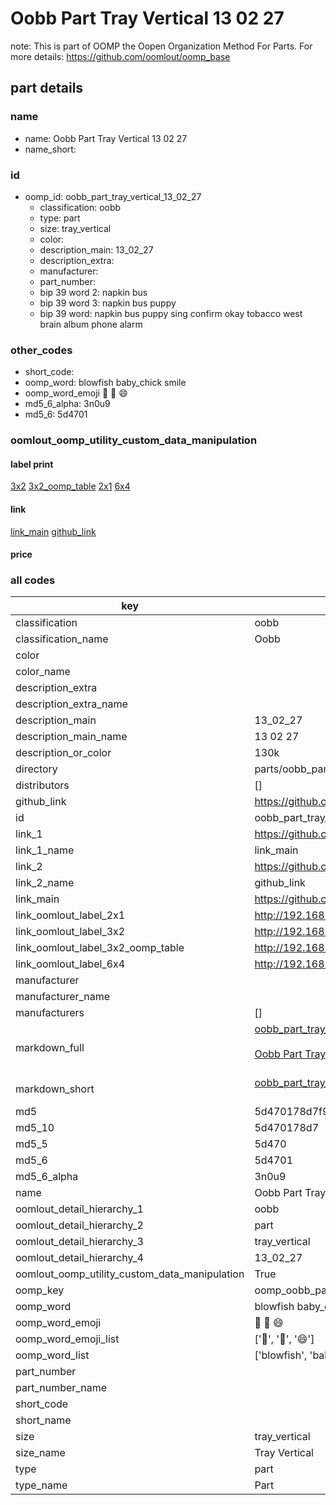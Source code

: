 # Oobb Part Tray Vertical 13 02 27  

note: This is part of OOMP the Oopen Organization Method For Parts. For more details: https://github.com/oomlout/oomp_base

##  part details





### name
* name: Oobb Part Tray Vertical 13 02 27
* name_short: 
### id
* oomp_id: oobb_part_tray_vertical_13_02_27
  * classification: oobb
  * type: part
  * size: tray_vertical
  * color: 
  * description_main: 13_02_27
  * description_extra: 
  * manufacturer: 
  * part_number: 
  * bip 39 word 2: napkin bus
  * bip 39 word 3: napkin bus puppy
  * bip 39 word: napkin bus puppy sing confirm okay tobacco west brain album phone alarm

### other_codes
* short_code: 
* oomp_word: blowfish baby_chick smile
* oomp_word_emoji :blowfish: :baby_chick: :smile:
* md5_6_alpha: 3n0u9
* md5_6: 5d4701






### oomlout_oomp_utility_custom_data_manipulation
#### label print
[3x2](http://192.168.1.245:1112/?label=oomp%203n0u9)
[3x2_oomp_table](http://192.168.1.107:1112/?label=oomp%203n0u9)
[2x1](http://192.168.1.242:1112/?label=oomp%203n0u9)
[6x4](http://192.168.1.55:1112/?label=oomp%203n0u9)    

#### link

[link_main](https://github.com/oomlout/oomlout_oomp_current_version_messy/tree/main/parts/oobb_part_tray_vertical_13_02_27) [github_link](https://github.com/oomlout/oomlout_oomp_part_src/tree/main/parts/oobb_part_tray_vertical_13_02_27)                             

#### price







### all codes 
| key | value |  
| --- | --- |  
| classification | oobb |  
| classification_name | Oobb |  
| color |  |  
| color_name |  |  
| description_extra |  |  
| description_extra_name |  |  
| description_main | 13_02_27 |  
| description_main_name | 13 02 27 |  
| description_or_color | 130k |  
| directory | parts/oobb_part_tray_vertical_13_02_27 |  
| distributors | [] |  
| github_link | https://github.com/oomlout/oomlout_oomp_part_src/tree/main/parts/oobb_part_tray_vertical_13_02_27 |  
| id | oobb_part_tray_vertical_13_02_27 |  
| link_1 | https://github.com/oomlout/oomlout_oomp_current_version_messy/tree/main/parts/oobb_part_tray_vertical_13_02_27 |  
| link_1_name | link_main |  
| link_2 | https://github.com/oomlout/oomlout_oomp_part_src/tree/main/parts/oobb_part_tray_vertical_13_02_27 |  
| link_2_name | github_link |  
| link_main | https://github.com/oomlout/oomlout_oomp_current_version_messy/tree/main/parts/oobb_part_tray_vertical_13_02_27 |  
| link_oomlout_label_2x1 | http://192.168.1.242:1112/?label=oomp%203n0u9 |  
| link_oomlout_label_3x2 | http://192.168.1.245:1112/?label=oomp%203n0u9 |  
| link_oomlout_label_3x2_oomp_table | http://192.168.1.107:1112/?label=oomp%203n0u9 |  
| link_oomlout_label_6x4 | http://192.168.1.55:1112/?label=oomp%203n0u9 |  
| manufacturer |  |  
| manufacturer_name |  |  
| manufacturers | [] |  
| markdown_full | [oobb_part_tray_vertical_13_02_27](https://github.com/oomlout/oomlout_oomp_current_version_messy/tree/main/parts/oobb_part_tray_vertical_13_02_27)<br>[](https://github.com/oomlout/oomlout_oomp_current_version_messy/tree/main/parts/oobb_part_tray_vertical_13_02_27)<br>[Oobb Part Tray Vertical 13 02 27](https://github.com/oomlout/oomlout_oomp_current_version_messy/tree/main/parts/oobb_part_tray_vertical_13_02_27)<br><br> |  
| markdown_short | [oobb_part_tray_vertical_13_02_27](https://github.com/oomlout/oomlout_oomp_current_version_messy/tree/main/parts/oobb_part_tray_vertical_13_02_27)<br><br> |  
| md5 | 5d470178d7f97c6667977c955c07bc97 |  
| md5_10 | 5d470178d7 |  
| md5_5 | 5d470 |  
| md5_6 | 5d4701 |  
| md5_6_alpha | 3n0u9 |  
| name | Oobb Part Tray Vertical 13 02 27 |  
| oomlout_detail_hierarchy_1 | oobb |  
| oomlout_detail_hierarchy_2 | part |  
| oomlout_detail_hierarchy_3 | tray_vertical |  
| oomlout_detail_hierarchy_4 | 13_02_27 |  
| oomlout_oomp_utility_custom_data_manipulation | True |  
| oomp_key | oomp_oobb_part_tray_vertical_13_02_27 |  
| oomp_word | blowfish baby_chick smile |  
| oomp_word_emoji | :blowfish: :baby_chick: :smile: |  
| oomp_word_emoji_list | [':blowfish:', ':baby_chick:', ':smile:'] |  
| oomp_word_list | ['blowfish', 'baby_chick', 'smile'] |  
| part_number |  |  
| part_number_name |  |  
| short_code |  |  
| short_name |  |  
| size | tray_vertical |  
| size_name | Tray Vertical |  
| type | part |  
| type_name | Part |  
